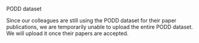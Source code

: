 PODD dataset

Since our colleagues are still using the PODD dataset for their paper publications, we are temporarily unable to upload the entire PODD dataset. We will upload it once their papers are accepted.
